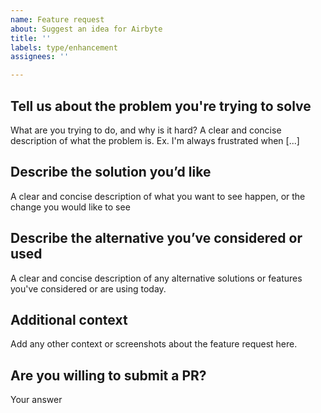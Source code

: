 ```yaml
---
name: Feature request
about: Suggest an idea for Airbyte
title: ''
labels: type/enhancement
assignees: ''

---
```


## Tell us about the problem you're trying to solve
What are you trying to do, and why is it hard? A clear and concise description of what the problem is. Ex. I'm always frustrated when [...]

## Describe the solution you’d like
A clear and concise description of what you want to see happen, or the change you would like to see

## Describe the alternative you’ve considered or used
A clear and concise description of any alternative solutions or features you've considered or are using today.

## Additional context
Add any other context or screenshots about the feature request here.

## Are you willing to submit a PR?
<!--- 
We accept contributions! 
Don't feel pressured, but if you want to contribute we can help you by giving some tips, 
highlighting the necessary code change or explaining any relevant point your feature will impact.
You can also send questions on #dev Slack channel.

We also understand if you can't submit a PR and we're tremendously grateful
that you've already contributed by suggesting a new feature.
-->
Your answer
